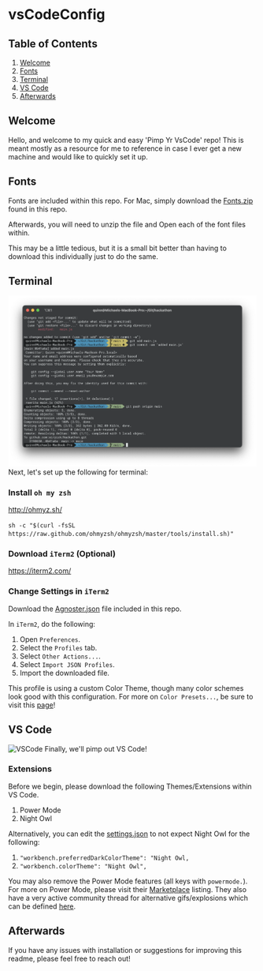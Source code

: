 # vsCodeConfig

## Table of Contents
1. [Welcome](#welcome)
2. [Fonts](#fonts)
3. [Terminal](#terminal)
4. [VS Code](#vs-code)
5. [Afterwards](#afterwards)

## Welcome
Hello, and welcome to my quick and easy 'Pimp Yr VsCode' repo!
This is meant mostly as a resource for me to reference in case I ever get a new machine and would like to quickly set it up.

## Fonts
Fonts are included within this repo.
For Mac, simply download the [Fonts.zip](https://github.com/airpick/vsCodeConfig/raw/main/Fonts.zip) found in this repo.

Afterwards, you will need to unzip the file and Open each of the font files within.

This may be a little tedious, but it is a small bit better than having to download this individually just to do the same.

## Terminal
![iTerm2](https://github.com/airpick/vsCodeConfig/blob/main/Images/iTerm2.png)
Next, let's set up the following for terminal:

### Install `oh my zsh`
http://ohmyz.sh/

```sh -c "$(curl -fsSL https://raw.github.com/ohmyzsh/ohmyzsh/master/tools/install.sh)"```

### Download `iTerm2` (Optional)
https://iterm2.com/

### Change Settings in `iTerm2`
Download the [Agnoster.json](https://raw.githubusercontent.com/airpick/vsCodeConfig/main/Agnoster.json) file included in this repo.

In `iTerm2`, do the following:
1. Open `Preferences`.
2. Select the `Profiles` tab.
3. Select `Other Actions...`.
4. Select `Import JSON Profiles`.
5. Import the downloaded file.

This profile is using a custom Color Theme, though many color schemes look good with this configuration.
For more on `Color Presets...`, be sure to visit this [page](https://iterm2colorschemes.com/)!

## VS Code
![VSCode](https://github.com/airpick/vsCodeConfig/blob/main/Images/vsCode.png)
Finally, we'll pimp out VS Code!

### Extensions
Before we begin, please download the following Themes/Extensions within VS Code.
1. Power Mode
2. Night Owl

Alternatively, you can edit the [settings.json](https://github.com/airpick/vsCodeConfig/blob/main/settings.json) to not expect Night Owl for the following:
1. `"workbench.preferredDarkColorTheme": "Night Owl,`
2. `"workbench.colorTheme": "Night Owl",`

You may also remove the Power Mode features (all keys with `powermode.`).
For more on Power Mode, please visit their [Marketplace](https://marketplace.visualstudio.com/items?itemName=hoovercj.vscode-power-mode) listing.
They also have a very active community thread for alternative gifs/explosions which can be defined [here](https://github.com/hoovercj/vscode-power-mode/issues/1).

## Afterwards
If you have any issues with installation or suggestions for improving this readme, please feel free to reach out!
